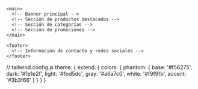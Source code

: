 <!DOCTYPE html>
<html lang="es">
  <head>
    <meta charset="UTF-8" />
    <title>VCM - Regalos Corporativos</title>
    <meta name="viewport" content="width=device-width, initial-scale=1.0" />
    <!-- Enlaces a hojas de estilo y scripts -->
  </head>
  <body>
    <header>
      <!-- Logo y navegación principal -->
    </header>

    <main>
      <!-- Banner principal -->
      <!-- Sección de productos destacados -->
      <!-- Sección de categorías -->
      <!-- Sección de promociones -->
    </main>

    <footer>
      <!-- Información de contacto y redes sociales -->
    </footer>
  </body>
</html>
// tailwind.config.js
theme: {
  extend: {
    colors: {
      phantom: {
        base: '#f56275',
        dark: '#1e1e2f',
        light: '#fbd5dc',
        gray: '#a6a7c0',
        white: '#f9f9fb',
        accent: '#3b3f66'
      }
    }
  }
}
